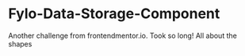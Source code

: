 # Fylo-Data-Storage-Component
Another challenge from frontendmentor.io. Took so long!
All about the shapes
